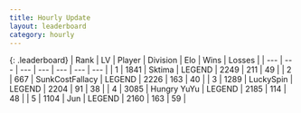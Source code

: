 ```yaml
---
title: Hourly Update
layout: leaderboard
category: hourly
---
```


{: .leaderboard}
| Rank | LV | Player | Division | Elo | Wins | Losses |
| --- | --- | --- | --- | --- | --- | --- |
| <span data-change="0">1</span> | 1841 | <span title="ID: 353063">Sktima</span> | LEGEND | <span data-change="16">2249</span> | <span data-change="5">211</span> | <span data-change="0">49</span> |
| <span data-change="0">2</span> | 667 | <span title="ID: 402846">SunkCostFallacy</span> | LEGEND | <span data-change="0">2226</span> | <span data-change="0">163</span> | <span data-change="0">40</span> |
| <span data-change="0">3</span> | 1289 | <span title="ID: 498412">LuckySpin</span> | LEGEND | <span data-change="0">2204</span> | <span data-change="0">91</span> | <span data-change="0">38</span> |
| <span data-change="0">4</span> | 3085 | <span title="ID: 164871">Hungry YuYu</span> | LEGEND | <span data-change="0">2185</span> | <span data-change="0">114</span> | <span data-change="0">48</span> |
| <span data-change="0">5</span> | 1104 | <span title="ID: 294236">Jun</span> | LEGEND | <span data-change="0">2160</span> | <span data-change="0">163</span> | <span data-change="0">59</span> |